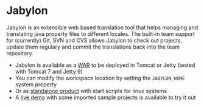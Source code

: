 Jabylon
=======

Jabylon is an extensible web based translation tool that helps managing and translating java property files to different locales.
The built-in team support for (currently) Git, SVN and CVS allows Jabylon to check out projects, update them regulary and commit the translations back into the team repository.

* Jabylon is available as a [WAR](https://buildhive.cloudbees.com/job/jutzig/job/jabylon/org.jabylon$jabylon.war/lastSuccessfulBuild/artifact/org.jabylon/jabylon.war/1.0.0-SNAPSHOT/jabylon.war-1.0.0-SNAPSHOT.war) to be deployed in Tomcat or Jetty (tested with Tomcat 7 and Jetty 9)
 * You can modify the workspace location by setting the `JABYLON_HOME` system property
* Or as [standalone product](https://buildhive.cloudbees.com/job/jutzig/job/jabylon/org.jabylon$jabylon.product/lastSuccessfulBuild/artifact/org.jabylon/jabylon.product/1.0.0-SNAPSHOT/jabylon.product-1.0.0-SNAPSHOT-distribution.zip) with start scripts for linux systems
* A [live demo](https://demo-jabylon.rhcloud.com) with some imported sample projects is available to try it out
